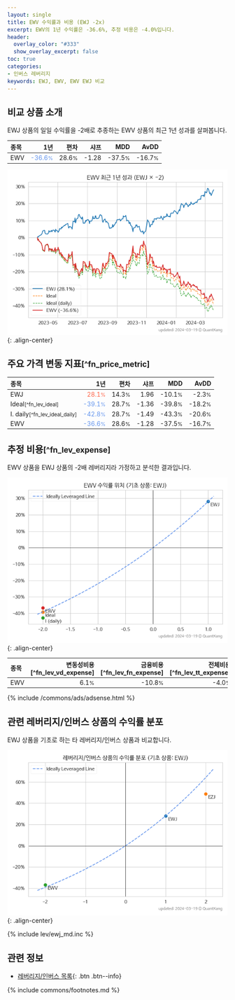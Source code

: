 ```yaml
---
layout: single
title: EWV 수익률과 비용 (EWJ -2x)
excerpt: EWV의 1년 수익률은 -36.6%, 추정 비용은 -4.0%입니다.
header:
  overlay_color: "#333"
  show_overlay_excerpt: false
toc: true
categories:
- 인버스 레버리지
keywords: EWJ, EWV, EWV EWJ 비교
---
```


## 비교 상품 소개


EWJ 상품의 일일 수익률을 -2배로 추종하는 EWV 상품의 최근 1년 성과를 살펴봅니다.





| **종목** | **1년** | **편차** | **샤프** | **MDD** | **AvDD** |
| :------------ | ------: | -----------: | -------: | ------: | -------: |
| EWV | <span style="color: cornflowerblue">-36.6<small>%</small></span> | 28.6<small>%</small> | -1.28 | -37.5<small>%</small> | -16.7<small>%</small> |

<!-- more -->


![EWV](/lev/images/ewv.png){: .align-center}


## 주요 가격 변동 지표<small>[^fn_price_metric]</small>


| **종목** | **1년** | **편차** | **샤프** | **MDD** | **AvDD** |
| :------------ | ------: | -----------: | -------: | ------: | -------: |
| EWJ | <span style="color: tomato">28.1<small>%</small></span> | 14.3<small>%</small> | 1.96 | -10.1<small>%</small> | -2.3<small>%</small> |
| Ideal<small>[^fn_lev_ideal]</small> | <span style="color: cornflowerblue">-39.1<small>%</small></span> | 28.7<small>%</small> | -1.36 | -39.8<small>%</small> | -18.2<small>%</small> |
| I. daily<small>[^fn_lev_ideal_daily]</small> | <span style="color: cornflowerblue">-42.8<small>%</small></span> | 28.7<small>%</small> | -1.49 | -43.3<small>%</small> | -20.6<small>%</small> |
| EWV | <span style="color: cornflowerblue">-36.6<small>%</small></span> | 28.6<small>%</small> | -1.28 | -37.5<small>%</small> | -16.7<small>%</small> |


## 추정 비용<small>[^fn_lev_expense]</small><a id="expense"></a>

EWV 상품을 EWJ 상품의 -2배 레버리지라 가정하고 분석한 결과입니다.

![EWV](/lev/images/ewv_ideal.png){: .align-center}

| **종목** | **변동성비용**[^fn_lev_vd_expense] | **금융비용**[^fn_lev_fn_expense] | **전체비용**[^fn_lev_tt_expense] |
| :------------ | ------: | -----------: | -------: |
| EWV | 6.1<small>%</small> | -10.8<small>%</small> | -4.0<small>%</small> |

{% include /commons/ads/adsense.html %}



## 관련 레버리지/인버스 상품의 수익률 분포

EWJ 상품을 기초로 하는 타 레버리지/인버스 상품과 비교합니다.

![EWJ](/lev/images/ewj_ideal.png){: .align-center}

{% include lev/ewj_md.inc %}


## 관련 정보

- [레버리지/인버스 목록](/lev/){: .btn .btn--info}

{% include commons/footnotes.md %}